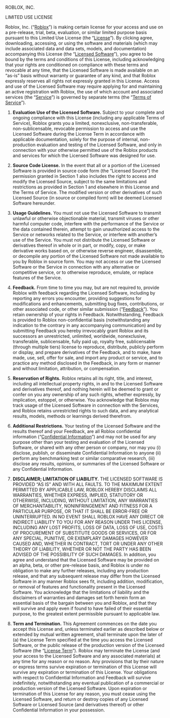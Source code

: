 ROBLOX, INC.

LIMITED USE LICENSE

Roblox, Inc. (“<u>Roblox</u>”) is making certain license for your access and use on a pre-release, trial, beta, evaluation, or similar limited purpose basis pursuant to this Limited Use License (the “<u>License</u>”).  By clicking agree, downloading, accessing, or using the software and materials (which may include associated data and data sets, models, and documentation) accompanying this License (the “<u>Licensed Software</u>”), you agree to be bound by the terms and conditions of this License, including acknowledging that your rights are conditioned on compliance with these terms and revocable at any time, that the Licensed Software is made available on an “as-is” basis without warranty or guarantee of any kind, and that Roblox expressly reserves all rights not expressly granted in this License.
Access and use of the Licensed Software may require applying for and maintaining an active registration with Roblox, the use of which account and associated services (the “<u>Service</u>”) is governed by separate terms (the “<u>Terms of Service</u>”).  

1.	**Evaluation Use of the Licensed Software.**  Subject to your complete and ongoing compliance with this License (including any applicable Terms of Service), Roblox grants you a limited, nonexclusive, non-transferable, non-sublicensable, revocable permission to access and use the Licensed Software during the License Term in accordance with applicable documentation, solely for the purpose of internal, non-production evaluation and testing of the Licensed Software, and only in connection with your otherwise permitted use of the Roblox products and services for which the Licensed Software was designed for use.

2.	**Source Code License.**  In the event that all or a portion of the Licensed Software is provided in source code form (the “Licensed Source”) the permission granted in Section 1 also includes the right to access and modify the Licensed Source, subject to the same limitations and restrictions as provided in Section 1 and elsewhere in this License and the Terms of Service.  The modified version or other derivatives of such Licensed Source (in source or compiled form) will be deemed Licensed Software hereunder.

3.	**Usage Guidelines.**  You must not use the Licensed Software to transmit unlawful or otherwise objectionable material, transmit viruses or other harmful computer code, interfere with the performance of the Service or the data contained therein, attempt to gain unauthorized access to the Service or networks related to the Service, or interfere with another’s use of the Service.  You must not distribute the Licensed Software or derivatives thereof in whole or in part, or  modify, copy, or make derivative works based on, or otherwise reverse engineer, disassemble, or decompile any portion of the Licensed Software not made available to you by Roblox in source form.  You may not access or use the Licensed Software or the Service in connection with any alternative or competitive service, or to otherwise reproduce, emulate, or replace features of the Service.  

4.	**Feedback.**  From time to time you may, but are not required to, provide Roblox with feedback regarding the Licensed Software, including by reporting any errors you encounter, providing suggestions for modifications and enhancements, submitting bug fixes, contributions, or other associated code, or other similar submission (“<u>Feedback</u>”).  You retain ownership of your rights in Feedback.  Notwithstanding, Feedback is provided to Roblox non-confidential basis (notwithstanding any indication to the contrary in any accompanying communication) and by submitting Feedback you hereby irrevocably grant Roblox and its successors an unrestricted, unlimited, worldwide, nonexclusive, transferable, sublicensable, fully paid up, royalty free, sublicensable (through multiple tiers) license to reproduce, distribute, publicly perform or display, and prepare derivatives of the Feedback, and to make, have made, use, sell, offer for sale, and import any product or service, and to practice any method disclosed in the Feedback, in any form or manner and without limitation, attribution, or compensation.  

5.	**Reservation of Rights.** Roblox retains all its right, title, and interest, including all intellectual property rights, in and to the Licensed Software and derivatives thereof, and nothing herein will be deemed to grant or confer on you any ownership of any such rights, whether expressly, by implication, estoppel, or otherwise.  You acknowledge that Roblox may track usage of the Licensed Software in connection with the Services, and Roblox retains unrestricted rights to such data, and any analytical results, models, methods or learnings derived therefrom.  

6.	**Additional Restrictions.**  Your testing of the Licensed Software and the results thereof and your Feedback, are all Roblox confidential information (“<u>Confidential Information</u>”) and may not be used for any purpose other than your testing and evaluation of the Licensed Software, or shared with any other person or company, nor may you (i) disclose, publish, or disseminate Confidential Information to anyone (ii) perform any benchmarking test or similar comparative research, (iii) disclose any results, opinions, or summaries of the Licensed Software or any Confidential Information.  

7.	**DISCLAIMER; LIMITATION OF LIABILITY.**  THE LICENSED SOFTWARE IS PROVIDED “AS IS” AND WITH ALL FAULTS.  TO THE MAXIMUM EXTENT PERMITTED BY APPLICABLE LAW, ROBLOX HEREBY DISCLAIMS ALL WARRANTIES, WHETHER EXPRESS, IMPLIED, STATUTORY OR OTHERWISE, INCLUDING, WITHOUT LIMITATION, ANY WARRANTIES OF MERCHANTABILITY, NONINFRINGEMENT AND FITNESS FOR A PARTICULAR PURPOSE, OR THAT IT SHALL BE ERROR-FREE OR UNINTERRUPTED.  IN NO EVENT SHALL ROBLOX HAVE ANY DIRECT OR INDIRECT LIABILITY TO YOU FOR ANY REASON UNDER THIS LICENSE, INCLUDING ANY LOST PROFITS, LOSS OF DATA, LOSS OF USE, COSTS OF PROCUREMENT OF SUBSTITUTE GOODS OR SERVICES, OR FOR ANY SPECIAL, PUNITIVE, OR EXEMPLARY DAMAGES HOWEVER CAUSED AND, WHETHER IN CONTRACT, TORT OR UNDER ANY OTHER THEORY OF LIABILITY, WHETHER OR NOT THE PARTY HAS BEEN ADVISED OF THE POSSIBILITY OF SUCH DAMAGES.  In addition, you agree and understand that the Licensed Software may be provided on an alpha, beta, or other pre-release basis, and Roblox is under no obligation to make any further releases, including any production release, and that any subsequent release may differ from the Licensed Software in any manner Roblox sees fit, including addition, modification, or removal of features and functionality present in the Licensed Software.  You acknowledge that the limitations of liability and the disclaimers of warranties and damages set forth herein form an essential basis of the bargain between you and Roblox, and that they will survive and apply even if found to have failed of their essential purpose, to the greatest extent permissible pursuant to applicable law.

8.	**Term and Termination.**  This Agreement commences on the date you accept this License and, unless terminated earlier as described below or extended by mutual written agreement, shall terminate upon the later of (a) the License Term specified at the time you access the Licensed Software, or the public release of the production version of the Licensed Software (the “<u>License Term</u>”).  Roblox may terminate the License (and your access to the Licensed Software and any associated materials) at any time for any reason or no reason.  Any provisions that by their nature or express terms survive expiration or termination of this License will survive any expiration or termination of this License. Your obligations with respect to Confidential Information and Feedback will survive indefinitely, notwithstanding any eventual publication of a commercial or production version of the Licensed Software. Upon expiration or termination of this License for any reason, you must cease using the Licensed Software, and return or destroy copies of any Licensed Software or Licensed Source (and derivatives thereof) or other Confidential Information in your possession.
